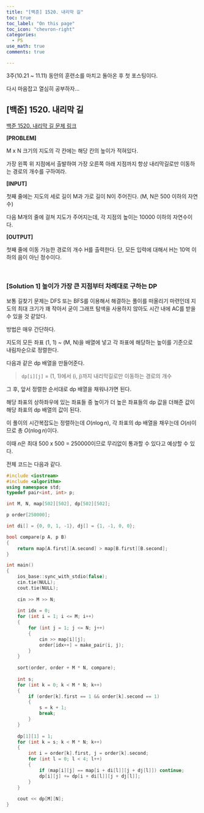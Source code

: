 ```yaml
---
title: "[백준] 1520. 내리막 길"
toc: true
toc_label: "On this page"
toc_icon: "chevron-right"
categories:
  - PS
use_math: true
comments: true

---
```


3주(10.21 ~ 11.11) 동안의 훈련소를 마치고 돌아온 후 첫 포스팅이다.

다시 마음잡고 열심히 공부하자...

## [백준] 1520. 내리막 길

[백준 1520. 내리막 길 문제 링크](https://www.acmicpc.net/problem/1520)

**[PROBLEM]**

M x N 크기의 지도의 각 칸에는 해당 칸의 높이가 적혀있다.

가장 왼쪽 위 지점에서 출발하여 가장 오른쪽 아래 지점까지 항상 내리막길로만 이동하는 경로의 개수를 구하여라.

**[INPUT]**

첫째 줄에는 지도의 세로 길이 M과 가로 길이 N이 주어진다. (M, N은 500 이하의 자연수)

다음 M개의 줄에 걸쳐 지도가 주어지는데, 각 지점의 높이는 10000 이하의 자연수이다.

**[OUTPUT]**

첫째 줄에 이동 가능한 경로의 개수 H를 출력한다. 단, 모든 입력에 대해서 H는 10억 이하의 음이 아닌 정수이다.


<br/>

### [Solution 1] 높이가 가장 큰 지점부터 차례대로 구하는 DP

보통 길찾기 문제는 DFS 또는 BFS를 이용해서 해결하는 풀이를 떠올리기 마련인데 지도의 최대 크기가 꽤 작아서 굳이 그래프 탐색을 사용하지 않아도 시간 내에 AC를 받을 수 있을 것 같았다.

방법은 매우 간단하다.

지도의 모든 좌표 (1, 1) ~ (M, N)을 배열에 넣고 각 좌표에 해당하는 높이를 기준으로 내림차순으로 정렬한다.

다음과 같은 dp 배열을 만들어준다.

> `dp[i][j]` = (1, 1)에서 (i, j)까지 내리막길로만 이동하는 경로의 개수

그 후, 앞서 정렬한 순서대로 dp 배열을 채워나가면 된다.

해당 좌표의 상하좌우에 있는 좌표들 중 높이가 더 높은 좌표들의 dp 값을 더해준 값이 해당 좌표의 dp 배열의 값이 된다.

이 풀이의 시간복잡도는 정렬하는데 $O(n \log n)$, 각 좌표의 dp 배열을 채우는데 $O(n)$이므로 총 $O(n \log n)$이다.

이때 $n$은 최대 500 x 500 = 250000이므로 무리없이 통과할 수 있다고 예상할 수 있다.

전체 코드는 다음과 같다.

```cpp
#include <iostream>
#include <algorithm>
using namespace std;
typedef pair<int, int> p;

int M, N, map[502][502], dp[502][502];

p order[250000];

int di[] = {0, 0, 1, -1}, dj[] = {1, -1, 0, 0};

bool compare(p A, p B)
{
    return map[A.first][A.second] > map[B.first][B.second];
}

int main()
{
    ios_base::sync_with_stdio(false);
    cin.tie(NULL);
    cout.tie(NULL);
    
    cin >> M >> N;
    
    int idx = 0;
    for (int i = 1; i <= M; i++)
    {
        for (int j = 1; j <= N; j++)
        {
            cin >> map[i][j];
            order[idx++] = make_pair(i, j);
        }
    }
    
    sort(order, order + M * N, compare);
    
    int s;
    for (int k = 0; k < M * N; k++)
    {
        if (order[k].first == 1 && order[k].second == 1)
        {
            s = k + 1;
            break;
        }
    }
    
    dp[1][1] = 1;
    for (int k = s; k < M * N; k++)
    {
        int i = order[k].first, j = order[k].second;
        for (int l = 0; l < 4; l++)
        {
            if (map[i][j] == map[i + di[l]][j + dj[l]]) continue;
            dp[i][j] += dp[i + di[l]][j + dj[l]];
        }
    }
    
    cout << dp[M][N];
}
```
